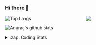 ### Hi there 👋

<!--
**tao8687/tao8687** is a ✨ _special_ ✨ repository because its `README.md` (this file) appears on your GitHub profile.

Here are some ideas to get you started:

- 🔭 I’m currently working on ...
- 🌱 I’m currently learning ...
- 👯 I’m looking to collaborate on ...
- 🤔 I’m looking for help with ...
- 💬 Ask me about ...
- 📫 How to reach me: ...
- 😄 Pronouns: ...
- ⚡ Fun fact: ...
-->

<img align='right' src="https://media.giphy.com/media/M9gbBd9nbDrOTu1Mqx/giphy.gif" width="240">

  
![Top Langs](https://github-readme-stats.vercel.app/api/top-langs/?username=tao8687&layout=compact&title_color=23238E&text_color=A67D3D)

![Anurag's github stats](https://github-readme-stats.vercel.app/api?username=tao8687&show_icons=true&&text_color=A67D3D&title_color=23238E&show_icons=false&count_private=true&hide=stars)

<details>
  <summary>:zap: Coding Stats</summary>
  <br>
    
<!--START_SECTION:waka-->
![Code Time](http://img.shields.io/badge/Code%20Time-1%2C762%20hrs%203%20mins-blue)

![Profile Views](http://img.shields.io/badge/Profile%20Views-1-blue)

**🐱 My GitHub Data** 

> 📦 1.5 MB Used in GitHub's Storage 
 > 
> 🏆 362 Contributions in the Year 2024
 > 
> 🚫 Not Opted to Hire
 > 
> 📜 62 Public Repositories 
 > 
> 🔑 25 Private Repositories 
 > 
**I'm an Early 🐤** 

```text
🌞 Morning                1578 commits        ██████████████████████░░░   88.11 % 
🌆 Daytime                90 commits          █░░░░░░░░░░░░░░░░░░░░░░░░   05.03 % 
🌃 Evening                119 commits         ██░░░░░░░░░░░░░░░░░░░░░░░   06.64 % 
🌙 Night                  4 commits           ░░░░░░░░░░░░░░░░░░░░░░░░░   00.22 % 
```
📅 **I'm Most Productive on Wednesday** 

```text
Monday                   257 commits         ████░░░░░░░░░░░░░░░░░░░░░   14.35 % 
Tuesday                  244 commits         ███░░░░░░░░░░░░░░░░░░░░░░   13.62 % 
Wednesday                314 commits         ████░░░░░░░░░░░░░░░░░░░░░   17.53 % 
Thursday                 238 commits         ███░░░░░░░░░░░░░░░░░░░░░░   13.29 % 
Friday                   253 commits         ████░░░░░░░░░░░░░░░░░░░░░   14.13 % 
Saturday                 247 commits         ███░░░░░░░░░░░░░░░░░░░░░░   13.79 % 
Sunday                   238 commits         ███░░░░░░░░░░░░░░░░░░░░░░   13.29 % 
```


📊 **This Week I Spent My Time On** 

```text
🕑︎ Time Zone: Asia/Shanghai

💬 Programming Languages: 
C++                      9 hrs 32 mins       █████████████░░░░░░░░░░░░   52.24 % 
Other                    2 hrs 35 mins       ████░░░░░░░░░░░░░░░░░░░░░   14.23 % 
C                        2 hrs 34 mins       ████░░░░░░░░░░░░░░░░░░░░░   14.07 % 
Python                   1 hr 23 mins        ██░░░░░░░░░░░░░░░░░░░░░░░   07.66 % 
CMake                    49 mins             █░░░░░░░░░░░░░░░░░░░░░░░░   04.54 % 

🔥 Editors: 
Cursor                   12 hrs 7 mins       █████████████████░░░░░░░░   66.43 % 
VS Code                  6 hrs 7 mins        ████████░░░░░░░░░░░░░░░░░   33.57 % 

🐱‍💻 Projects: 
src                      7 hrs 24 mins       ██████████░░░░░░░░░░░░░░░   40.53 % 
diffbot                  3 hrs 39 mins       █████░░░░░░░░░░░░░░░░░░░░   20.05 % 
ndt_mapping              3 hrs 23 mins       █████░░░░░░░░░░░░░░░░░░░░   18.60 % 
nicegui_ros1_ws          1 hr 44 mins        ██░░░░░░░░░░░░░░░░░░░░░░░   09.52 % 
ros_controllers          47 mins             █░░░░░░░░░░░░░░░░░░░░░░░░   04.35 % 

💻 Operating System: 
Linux                    18 hrs 15 mins      █████████████████████████   100.00 % 
```

**I Mostly Code in C++** 

```text
C++                      11 repos            ████████░░░░░░░░░░░░░░░░░   31.43 % 
Python                   10 repos            ███████░░░░░░░░░░░░░░░░░░   28.57 % 
JavaScript               2 repos             █░░░░░░░░░░░░░░░░░░░░░░░░   05.71 % 
Batchfile                1 repo              █░░░░░░░░░░░░░░░░░░░░░░░░   02.86 % 
HTML                     1 repo              █░░░░░░░░░░░░░░░░░░░░░░░░   02.86 % 
```



**Timeline**

![Lines of Code chart](https://raw.githubusercontent.com/tao8687/tao8687/master/assets/bar_graph.png)


 Last Updated on 05/12/2024 01:49:08 UTC
<!--END_SECTION:waka-->
</details>
